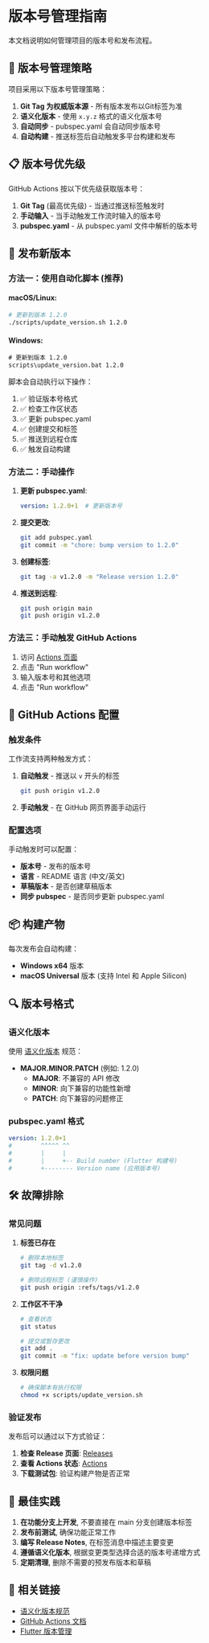 # 版本号管理指南

本文档说明如何管理项目的版本号和发布流程。

## 🔄 版本号管理策略

项目采用以下版本号管理策略：

1. **Git Tag 为权威版本源** - 所有版本发布以Git标签为准
2. **语义化版本** - 使用 `x.y.z` 格式的语义化版本号
3. **自动同步** - pubspec.yaml 会自动同步版本号
4. **自动构建** - 推送标签后自动触发多平台构建和发布

## 📋 版本号优先级

GitHub Actions 按以下优先级获取版本号：

1. **Git Tag** (最高优先级) - 当通过推送标签触发时
2. **手动输入** - 当手动触发工作流时输入的版本号
3. **pubspec.yaml** - 从 pubspec.yaml 文件中解析的版本号

## 🚀 发布新版本

### 方法一：使用自动化脚本 (推荐)

#### macOS/Linux:
```bash
# 更新到版本 1.2.0
./scripts/update_version.sh 1.2.0
```

#### Windows:
```cmd
# 更新到版本 1.2.0
scripts\update_version.bat 1.2.0
```

脚本会自动执行以下操作：
1. ✅ 验证版本号格式
2. ✅ 检查工作区状态
3. ✅ 更新 pubspec.yaml
4. ✅ 创建提交和标签
5. ✅ 推送到远程仓库
6. ✅ 触发自动构建

### 方法二：手动操作

1. **更新 pubspec.yaml**:
   ```yaml
   version: 1.2.0+1  # 更新版本号
   ```

2. **提交更改**:
   ```bash
   git add pubspec.yaml
   git commit -m "chore: bump version to 1.2.0"
   ```

3. **创建标签**:
   ```bash
   git tag -a v1.2.0 -m "Release version 1.2.0"
   ```

4. **推送到远程**:
   ```bash
   git push origin main
   git push origin v1.2.0
   ```

### 方法三：手动触发 GitHub Actions

1. 访问 [Actions 页面](../../actions/workflows/release.yml)
2. 点击 "Run workflow"
3. 输入版本号和其他选项
4. 点击 "Run workflow"

## 🔧 GitHub Actions 配置

### 触发条件

工作流支持两种触发方式：

1. **自动触发** - 推送以 `v` 开头的标签
   ```bash
   git push origin v1.2.0
   ```

2. **手动触发** - 在 GitHub 网页界面手动运行

### 配置选项

手动触发时可以配置：
- **版本号** - 发布的版本号
- **语言** - README 语言 (中文/英文)
- **草稿版本** - 是否创建草稿版本
- **同步 pubspec** - 是否同步更新 pubspec.yaml

## 📦 构建产物

每次发布会自动构建：
- **Windows x64** 版本
- **macOS Universal** 版本 (支持 Intel 和 Apple Silicon)

## 🔍 版本号格式

### 语义化版本

使用 [语义化版本](https://semver.org/) 规范：

- **MAJOR.MINOR.PATCH** (例如: 1.2.0)
  - **MAJOR**: 不兼容的 API 修改
  - **MINOR**: 向下兼容的功能性新增
  - **PATCH**: 向下兼容的问题修正

### pubspec.yaml 格式

```yaml
version: 1.2.0+1
#        ^^^^^ ^^
#        |     |
#        |     +-- Build number (Flutter 构建号)
#        +-------- Version name (应用版本号)
```

## 🛠️ 故障排除

### 常见问题

1. **标签已存在**
   ```bash
   # 删除本地标签
   git tag -d v1.2.0
   
   # 删除远程标签 (谨慎操作)
   git push origin :refs/tags/v1.2.0
   ```

2. **工作区不干净**
   ```bash
   # 查看状态
   git status
   
   # 提交或暂存更改
   git add .
   git commit -m "fix: update before version bump"
   ```

3. **权限问题**
   ```bash
   # 确保脚本有执行权限
   chmod +x scripts/update_version.sh
   ```

### 验证发布

发布后可以通过以下方式验证：

1. **检查 Release 页面**: [Releases](../../releases)
2. **查看 Actions 状态**: [Actions](../../actions)
3. **下载测试包**: 验证构建产物是否正常

## 📝 最佳实践

1. **在功能分支上开发**, 不要直接在 main 分支创建版本标签
2. **发布前测试**, 确保功能正常工作
3. **编写 Release Notes**, 在标签消息中描述主要变更
4. **遵循语义化版本**, 根据变更类型选择合适的版本号递增方式
5. **定期清理**, 删除不需要的预发布版本和草稿

## 🔗 相关链接

- [语义化版本规范](https://semver.org/)
- [GitHub Actions 文档](https://docs.github.com/en/actions)
- [Flutter 版本管理](https://flutter.dev/docs/deployment) 